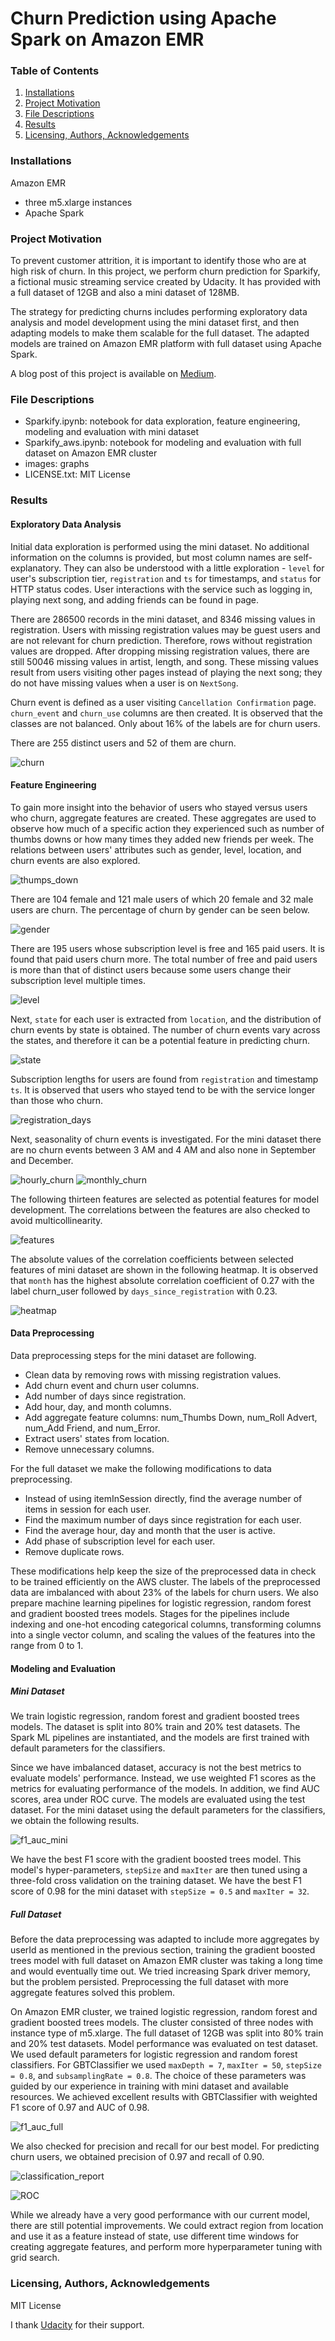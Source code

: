 # Churn Prediction using Apache Spark on Amazon EMR

### Table of Contents
1. [Installations](#installations)
2. [Project Motivation](#project_motivation)
3. [File Descriptions](#file_descriptions)
4. [Results](#results)
5. [Licensing, Authors, Acknowledgements](#licensing)

### Installations<a name="installations"></a>
Amazon EMR 
- three m5.xlarge instances
- Apache Spark

### Project Motivation<a name="project_motivation"></a>
To prevent customer attrition, it is important to identify those who are at high risk of churn. In this project, we perform churn prediction for Sparkify, a fictional music streaming service created by Udacity. It has provided with a full dataset of 12GB and also a mini dataset of 128MB. 

The strategy for predicting churns includes performing exploratory data analysis and model development using the mini dataset first, and then adapting models to make them scalable for the full dataset. The adapted models are trained on Amazon EMR platform with full dataset using Apache Spark.

A blog post of this project is available on [Medium](https://medium.com/p/c2ca21be798b/edit).

### File Descriptions<a name="file_descriptions"></a>
- Sparkify.ipynb: notebook for data exploration, feature engineering, modeling and evaluation with mini dataset
- Sparkify_aws.ipynb: notebook for modeling and evaluation with full dataset on Amazon EMR cluster
- images: graphs
- LICENSE.txt: MIT License

### Results<a name="results"></a>
#### Exploratory Data Analysis
Initial data exploration is performed using the mini dataset. No additional information on the columns is provided, but most column names are self-explanatory. They can also be understood with a little exploration - `level` for user's subscription tier, `registration` and `ts` for timestamps, and `status` for HTTP status codes. User interactions with the service such as logging in, playing next song, and adding friends can be found in page.

There are 286500 records in the mini dataset, and 8346 missing values in registration. Users with missing registration values may be guest users and are not relevant for churn prediction. Therefore, rows without registration values are dropped. After dropping missing registration values, there are still 50046 missing values in artist, length, and song. These missing values result from users visiting other pages instead of playing the next song; they do not have missing values when a user is on `NextSong`.

Churn event is defined as a user visiting `Cancellation Confirmation` page. `churn_event` and `churn_use` columns are then created. It is observed that the classes are not balanced. Only about 16% of the labels are for churn users.

There are 255 distinct users and 52 of them are churn.

![churn](/images/churns.png)

#### Feature Engineering
To gain more insight into the behavior of users who stayed versus users who churn, aggregate features are created. These aggregates are used to observe how much of a specific action they experienced such as number of thumbs downs or how many times they added new friends per week. The relations between users' attributes such as gender, level, location, and churn events are also explored.

![thumps_down](/images/num_Thumbs_Down.png)

There are 104 female and 121 male users of which 20 female and 32 male users are churn. The percentage of churn by gender can be seen below.

![gender](/images/gender.png)

There are 195 users whose subscription level is free and 165 paid users. It is found that paid users churn more. The total number of free and paid users is more than that of distinct users because some users change their subscription level multiple times.


![level](/images/level.png)

Next, `state` for each user is extracted from `location`, and the distribution of churn events by state is obtained. The number of churn events vary across the states, and therefore it can be a potential feature in predicting churn.

![state](/images/state.png)

Subscription lengths for users are found from `registration` and timestamp `ts`. It is observed that users who stayed tend to be with the service longer than those who churn.

![registration_days](/images/days_since_registration.png)

Next, seasonality of churn events is investigated. For the mini dataset there are no churn events between 3 AM and 4 AM and also none in September and December.

![hourly_churn](/images/hourly_churn_events.png)
![monthly_churn](/images/monthly_churn_events.png)

The following thirteen features are selected as potential features for model development. The correlations between the features are also checked to avoid multicollinearity.

![features](/images/features.png)

The absolute values of the correlation coefficients between selected features of mini dataset are shown in the following heatmap. It is observed that `month` has the highest absolute correlation coefficient of 0.27 with the label churn_user followed by `days_since_registration` with 0.23.

![heatmap](/images/heatmap.png)


#### Data Preprocessing
Data preprocessing steps for the mini dataset are following. 
- Clean data by removing rows with missing registration values.
- Add churn event and churn user columns.
- Add number of days since registration.
- Add hour, day, and month columns. 
- Add aggregate feature columns: num_Thumbs Down, num_Roll Advert, num_Add Friend, and num_Error.
- Extract users' states from location. 
- Remove unnecessary columns. 

For the full dataset we make the following modifications to data preprocessing. 
- Instead of using itemInSession directly, find the average number of items in session for each user. 
- Find the maximum number of days since registration for each user. 
- Find the average hour, day and month that the user is active.
- Add phase of subscription level for each user.
- Remove duplicate rows. 

These modifications help keep the size of the preprocessed data in check to be trained efficiently on the AWS cluster. 
The labels of the preprocessed data are imbalanced with about 23% of the labels for churn users.
We also prepare machine learning pipelines for logistic regression, random forest and gradient boosted trees models. Stages for the pipelines include indexing and one-hot encoding categorical columns, transforming columns into a single vector column, and scaling the values of the features into the range from 0 to 1.

#### Modeling and Evaluation
##### Mini Dataset
We train logistic regression, random forest and gradient boosted trees models. The dataset is split into 80% train and 20% test datasets. The Spark ML pipelines are instantiated, and the models are first trained with default parameters for the classifiers. 

Since we have imbalanced dataset, accuracy is not the best metrics to evaluate models' performance. Instead, we use weighted F1 scores as the metrics for evaluating performance of the models. In addition, we find AUC scores, area under ROC curve. The models are evaluated using the test dataset. For the mini dataset using the default parameters for the classifiers, we obtain the following results.

![f1_auc_mini](/images/f1_auc_mini.png)

We have the best F1 score with the gradient boosted trees model. This model's hyper-parameters, `stepSize` and `maxIter` are then tuned using a three-fold cross validation on the training dataset. We have the best F1 score of 0.98 for the mini dataset with `stepSize = 0.5` and `maxIter = 32`. 

##### Full Dataset

Before the data preprocessing was adapted to include more aggregates by userId as mentioned in the previous section, training the gradient boosted trees model with full dataset on Amazon EMR cluster was taking a long time and would eventually time out. We tried increasing Spark driver memory, but the problem persisted. Preprocessing the full dataset with more aggregate features solved this problem. 

On Amazon EMR cluster, we trained logistic regression, random forest and gradient boosted trees models. The cluster consisted of three nodes with instance type of m5.xlarge. The full dataset of 12GB was split into 80% train and 20% test datasets. Model performance was evaluated on test dataset. We used default parameters for logistic regression and random forest classifiers. For GBTClassifier we used `maxDepth = 7`, `maxIter = 50`, `stepSize = 0.8`, and `subsamplingRate = 0.8`. The choice of these parameters was guided by our experience in training with mini dataset and available resources. We achieved excellent results with GBTClassifier with weighted F1 score of 0.97 and AUC of 0.98. 

![f1_auc_full](/images/f1_auc_full.png)

We also checked for precision and recall for our best model. For predicting churn users, we obtained precision of 0.97 and recall of 0.90.

![classification_report](/images/classification_report.png)

![ROC](/images/ROC_Curve.png)



While we already have a very good performance with our current model, there are still potential improvements. We could extract region from location and use it as a feature instead of state, use different time windows for creating aggregate features, and perform more hyperparameter tuning with grid search.




### Licensing, Authors, Acknowledgements<a name="licensing"></a>
MIT License

I thank [Udacity](https://www.udacity.com) for their support. 







